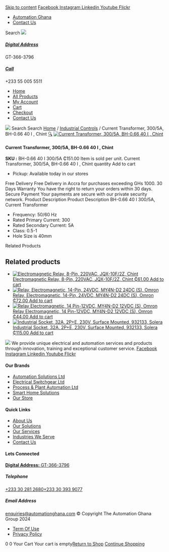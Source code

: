 [Skip to content](https://store.automationghana.com/product/current-transformer-bh-0-66-40-i-300-5a-chint/#content)
[ Facebook ](https://www.facebook.com/automationgh/) [ Instagram ](https://www.instagram.com/automationgh/) [ Linkedin ](https://www.linkedin.com/company/the-automation-ghana-limited/) [ Youtube ](https://www.youtube.com/channel/UCurrRDUSm5oIW39VXjn1u0w) [ Flickr ](https://www.flickr.com/photos/181794037@N07/)
  * [ Automation Ghana ](https://automationghana.com)
  * [ Contact Us ](https://store.automationghana.com/contact/)


Search
[ ![](https://store.automationghana.com/wp-content/uploads/2024/04/Website-TAGG-Logo-BLUE.png) ](https://store.automationghana.com/)
[ ](https://maps.app.goo.gl/m4xeaagWCNbLk4jM6)
#####  [ Digital Address ](https://maps.app.goo.gl/m4xeaagWCNbLk4jM6)
GT-366-3796 
[ ](tel:+233550055511)
#####  [ Call ](tel:+233550055511)
+233 55 005 5511 
  * [Home](https://store.automationghana.com/)
  * [All Products](https://store.automationghana.com/shop/)
  * [My Account](https://store.automationghana.com/my-account/)
  * [Cart](https://store.automationghana.com/cart/)
  * [Checkout](https://store.automationghana.com/checkout/)
  * [Contact Us](https://store.automationghana.com/contact/)


[![](https://store.automationghana.com/wp-content/uploads/2024/04/AutomationGhana_logo_white.png)](https://store.automationghana.com)
Search
Search
[Home](https://store.automationghana.com) / [Industrial Controls](https://store.automationghana.com/product-category/industrial-controls/) / Current Transformer, 300/5A, BH-0.66 40 I , Chint
[🔍](https://store.automationghana.com/product/current-transformer-bh-0-66-40-i-300-5a-chint/)
[![Current Transformer, 300/5A, BH-0.66 40 I , Chint](https://store.automationghana.com/wp-content/uploads/2020/04/BH-0.66-120-I-1500-5A-Class-0.5-1-Chint-Copy-Copy-1.jpg)](https://store.automationghana.com/wp-content/uploads/2020/04/BH-0.66-120-I-1500-5A-Class-0.5-1-Chint-Copy-Copy-1.jpg)
####  Current Transformer, 300/5A, BH-0.66 40 I , Chint 
**SKU :** BH-0.66 40 I 300/5A 
₵151.00
Item is sold per unit.
Current Transformer, 300/5A, BH-0.66 40 I , Chint quantity
Add to cart
  * Pickup: Available today in our stores


Free Delivery 
Free Delivery in Accra for purchases exceeding GHs 1000. 
30 Days Warranty 
You have the right to return your orders within 30 days. 
Secure Payment 
Your payments are secure with our private security network. 
Product Description
Product Description
BH-0.66 40 I 300/5A, Current Transformer 
  * Frequency: 50/60 Hz
  * Rated Primary Current: 300
  * Rated Secondary Current: 5A
  * Class: 0.5-1
  * Hole Size is 40mm


Related Products 
## Related products
  * [![Electromagnetic Relay, 8-Pin, 220VAC, JQX-10F/2Z, Chint](https://store.automationghana.com/wp-content/uploads/2020/04/11-Pin-Relay-JQX-10F_3Z-220VAC-Chint-2-300x300.jpg)Electromagnetic Relay, 8-Pin, 220VAC, JQX-10F/2Z, Chint ₵61.00 ](https://store.automationghana.com/product/8-pin-relay-jqx-10f-2z-220vac-chint/)
[Add to cart](https://store.automationghana.com/product/current-transformer-bh-0-66-40-i-300-5a-chint/?add-to-cart=1603)
  * [![Relay, Electromagnetic, 14-Pin, 24VDC, MY4N-D2 24DC \(S\), Omron](https://store.automationghana.com/wp-content/uploads/2020/04/14-Pin-Relay-MY4N-D2-24DC-S-Omron.jpg)Relay, Electromagnetic, 14-Pin, 24VDC, MY4N-D2 24DC (S), Omron ₵72.00 ](https://store.automationghana.com/product/14-pin-relay-my4n-d2-24dc-s-omron/)
[Add to cart](https://store.automationghana.com/product/current-transformer-bh-0-66-40-i-300-5a-chint/?add-to-cart=1601)
  * [![Relay Electromagnetic, 14 Pin-12VDC, MY4N-D2 12VDC \(S\), Omron](https://store.automationghana.com/wp-content/uploads/2020/04/14-Pin-Relay-MY4N-D2-24DC-S-Omron.jpg)Relay Electromagnetic, 14 Pin-12VDC, MY4N-D2 12VDC (S), Omron ₵44.00 ](https://store.automationghana.com/product/14-pin-relay-my4n-d2-12vdc-s-omron/)
[Add to cart](https://store.automationghana.com/product/current-transformer-bh-0-66-40-i-300-5a-chint/?add-to-cart=1600)
  * [![Industrial Socket, 32A, 2P+E, 230V, Surface Mounted, 932133, Solera](https://store.automationghana.com/wp-content/uploads/2020/04/932133.png)Industrial Socket, 32A, 2P+E, 230V, Surface Mounted, 932133, Solera ₵115.00 ](https://store.automationghana.com/product/surface-mounted-socket-932133-solera/)
[Add to cart](https://store.automationghana.com/product/current-transformer-bh-0-66-40-i-300-5a-chint/?add-to-cart=1536)


![](https://store.automationghana.com/wp-content/uploads/2024/04/AutomationGhana_logo_white.png)
We provide unique electrical and automation services and products through innovation, training and exceptional customer service.
[ Facebook ](https://www.facebook.com/automationgh/) [ Instagram ](https://www.instagram.com/automationgh/) [ Linkedin ](https://www.linkedin.com/company/the-automation-ghana-limited/) [ Youtube ](https://www.youtube.com/channel/UCurrRDUSm5oIW39VXjn1u0w) [ Flickr ](https://www.flickr.com/photos/181794037@N07/)
#### Our Brands
  * [ Automation Solutions Ltd ](https://store.automationghana.com/product/current-transformer-bh-0-66-40-i-300-5a-chint/)
  * [ Electrical Switchgear Ltd ](https://store.automationghana.com/product/current-transformer-bh-0-66-40-i-300-5a-chint/)
  * [ Process & Plant Automation Ltd ](https://store.automationghana.com/product/current-transformer-bh-0-66-40-i-300-5a-chint/)
  * [ Smart Home Solutions ](https://store.automationghana.com/product/current-transformer-bh-0-66-40-i-300-5a-chint/)
  * [ Our Store ](https://store.automationghana.com/product/current-transformer-bh-0-66-40-i-300-5a-chint/)


#### Quick Links
  * [ About Us ](https://store.automationghana.com/product/current-transformer-bh-0-66-40-i-300-5a-chint/)
  * [ Our Solutions ](https://store.automationghana.com/product/current-transformer-bh-0-66-40-i-300-5a-chint/)
  * [ Our Services ](https://store.automationghana.com/product/current-transformer-bh-0-66-40-i-300-5a-chint/)
  * [ Industries We Serve ](https://store.automationghana.com/product/current-transformer-bh-0-66-40-i-300-5a-chint/)
  * [ Contact Us ](https://store.automationghana.com/product/current-transformer-bh-0-66-40-i-300-5a-chint/)


#### Lets Connected
[**Digital Address:** GT-366-3796](https://maps.app.goo.gl/m4xeaagWCNbLk4jM6)
#####  Telephone 
[ +233 30 281 2680](tel:+233302812680)[+233 30 393 9077](https://store.automationghana.com/product/current-transformer-bh-0-66-40-i-300-5a-chint/+233303939077)
#####  Email Address 
enquiries@automationghana.com 
© Copyright The Automation Ghana Group 2024
  * [ Term Of Use ](https://store.automationghana.com/product/current-transformer-bh-0-66-40-i-300-5a-chint/)
  * [ Privacy Policy ](https://store.automationghana.com/product/current-transformer-bh-0-66-40-i-300-5a-chint/)


0
0
Your Cart
Your cart is empty[Return to Shop](https://store.automationghana.com/shop/)
[Continue Shopping](https://store.automationghana.com/product/current-transformer-bh-0-66-40-i-300-5a-chint/)
